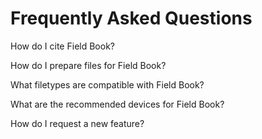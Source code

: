 Frequently Asked Questions
==========================

How do I cite Field Book?

How do I prepare files for Field Book?

What filetypes are compatible with Field Book?

What are the recommended devices for Field Book?

How do I request a new feature?
